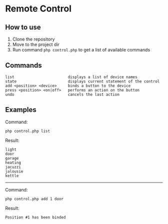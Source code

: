 # Remote Control
## How to use
1. Clone the repository
2. Move to the project dir
3. Run command `php control.php` to get a list of available commands
## Commands
```            
list                        displays a list of device names
state                       displays current statement of the control
add <position> <device>     binds a button to the device
press <position> <on|off>   performs an action on the button
undo                        cancels the last action
```            
## Examples
Command:
```
php control.php list
```
Result:
```
light
door
garage
heating
jacuzzi
jalousie
kettle
```
---
Command:
```
php control.php add 1 door
```
Result:
```
Position #1 has been binded
```